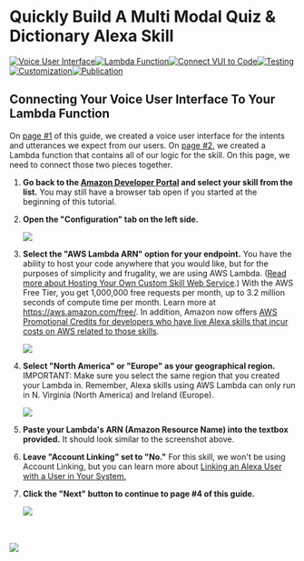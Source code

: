 # Quickly Build A Multi Modal Quiz & Dictionary Alexa Skill
[![Voice User Interface](https://m.media-amazon.com/images/G/01/mobile-apps/dex/alexa/alexa-skills-kit/tutorials/navigation/1-locked._TTH_.png)](./1-voice-user-interface.md)[![Lambda Function](https://m.media-amazon.com/images/G/01/mobile-apps/dex/alexa/alexa-skills-kit/tutorials/navigation/2-locked._TTH_.png)](./2-lambda-function.md)[![Connect VUI to Code](https://m.media-amazon.com/images/G/01/mobile-apps/dex/alexa/alexa-skills-kit/tutorials/navigation/3-on._TTH_.png)](./3-connect-vui-to-code.md)[![Testing](https://m.media-amazon.com/images/G/01/mobile-apps/dex/alexa/alexa-skills-kit/tutorials/navigation/4-off._TTH_.png)](./4-testing.md)[![Customization](https://m.media-amazon.com/images/G/01/mobile-apps/dex/alexa/alexa-skills-kit/tutorials/navigation/5-off._TTH_.png)](./5-customization.md)[![Publication](https://m.media-amazon.com/images/G/01/mobile-apps/dex/alexa/alexa-skills-kit/tutorials/navigation/6-off._TTH_.png)](./6-publication.md)

## Connecting Your Voice User Interface To Your Lambda Function

On [page #1](./1-voice-user-interface.md) of this guide, we created a voice user interface for the intents and utterances we expect from our users.  On [page #2](./2-lambda-function.md), we created a Lambda function that contains all of our logic for the skill.  On this page, we need to connect those two pieces together.

1.  **Go back to the [Amazon Developer Portal](https://developer.amazon.com/edw/home.html#/skills/list) and select your skill from the list.** You may still have a browser tab open if you started at the beginning of this tutorial.

2.  **Open the "Configuration" tab on the left side.**

    <img src="https://m.media-amazon.com/images/G/01/mobile-apps/dex/alexa/alexa-skills-kit/tutorials/quiz-game/3-2-configuration-tab._TTH_.png" />

3.  **Select the "AWS Lambda ARN" option for your endpoint.** You have the ability to host your code anywhere that you would like, but for the purposes of simplicity and frugality, we are using AWS Lambda. ([Read more about Hosting Your Own Custom Skill Web Service](https://developer.amazon.com/public/solutions/alexa/alexa-skills-kit/docs/developing-an-alexa-skill-as-a-web-service).)  With the AWS Free Tier, you get 1,000,000 free requests per month, up to 3.2 million seconds of compute time per month. Learn more at https://aws.amazon.com/free/.  In addition, Amazon now offers [AWS Promotional Credits for developers who have live Alexa skills that incur costs on AWS related to those skills](https://developer.amazon.com/alexa-skills-kit/alexa-aws-credits).

    <img src="https://m.media-amazon.com/images/G/01/mobile-apps/dex/alexa/alexa-skills-kit/tutorials/quiz-game/3-3-aws-lambda-arn._TTH_.png" />

4.  **Select "North America" or "Europe" as your geographical region.** IMPORTANT: Make sure you select the same region that you created your Lambda in.  Remember, Alexa skills using AWS Lambda can only run in N. Virginia (North America) and Ireland (Europe).

    <img src="https://m.media-amazon.com/images/G/01/mobile-apps/dex/alexa/alexa-skills-kit/tutorials/quiz-game/3-4-choose-region._TTH_.png" />

5.  **Paste your Lambda's ARN (Amazon Resource Name) into the textbox provided.** It should look similar to the screenshot above.

6.  **Leave "Account Linking" set to "No."** For this skill, we won't be using Account Linking, but you can learn more about [Linking an Alexa User with a User in Your System.](https://developer.amazon.com/public/solutions/alexa/alexa-skills-kit/docs/linking-an-alexa-user-with-a-user-in-your-system)

7.  **Click the "Next" button to continue to page #4 of this guide.**

    <a href="./4-testing.md"><img src="https://m.media-amazon.com/images/G/01/mobile-apps/dex/alexa/alexa-skills-kit/tutorials/quiz-game/3-7-next-button._TTH_.png" /></a>

<br/><br/>
<a href="./4-testing.md"><img src="https://m.media-amazon.com/images/G/01/mobile-apps/dex/alexa/alexa-skills-kit/tutorials/general/buttons/button_next_testing._TTH_.png" /></a>

<img height="1" width="1" src="https://www.facebook.com/tr?id=1847448698846169&ev=PageView&noscript=1"/>
